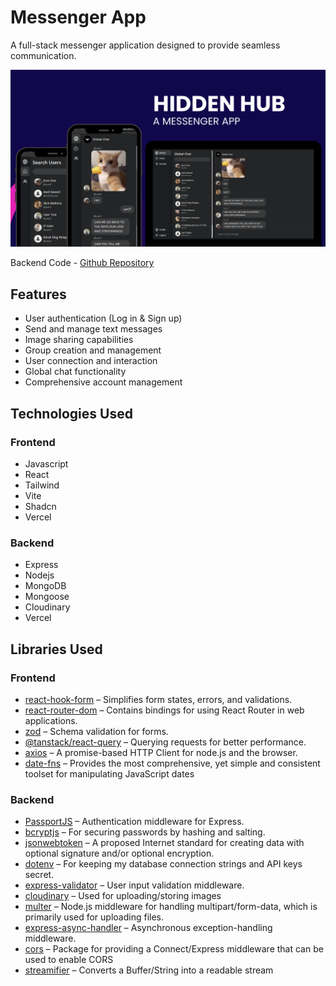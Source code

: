 # Messenger App

A full-stack messenger application designed to provide seamless communication.

![app shocase](<public/app showcase.png>)

Backend Code - [Github Repository](https://github.com/FiereEinar/messenger-app-backend)

## Features

- User authentication (Log in & Sign up)
- Send and manage text messages
- Image sharing capabilities
- Group creation and management
- User connection and interaction
- Global chat functionality
- Comprehensive account management

## Technologies Used

### Frontend

- Javascript
- React
- Tailwind
- Vite
- Shadcn
- Vercel

### Backend

- Express
- Nodejs
- MongoDB
- Mongoose
- Cloudinary
- Vercel

## Libraries Used

### Frontend

- [react-hook-form](https://www.npmjs.com/package/react-hook-form) – Simplifies form states, errors, and validations.
- [react-router-dom](https://reactrouter.com/en/main) – Contains bindings for using React Router in web applications.
- [zod](https://zod.dev/) – Schema validation for forms.
- [@tanstack/react-query](https://www.npmjs.com/package/react-query) – Querying requests for better performance.
- [axios](https://axios-http.com/docs/intro) – A promise-based HTTP Client for node.js and the browser.
- [date-fns](https://date-fns.org/docs/Getting-Started) – Provides the most comprehensive, yet simple and consistent toolset for manipulating JavaScript dates

### Backend

- [PassportJS](https://www.passportjs.org/) – Authentication middleware for Express.
- [bcryptjs](https://www.npmjs.com/package/bcryptjs) – For securing passwords by hashing and salting.
- [jsonwebtoken](https://www.npmjs.com/package/jsonwebtoken) – A proposed Internet standard for creating data with optional signature and/or optional encryption.
- [dotenv](https://www.npmjs.com/package/dotenv) – For keeping my database connection strings and API keys secret.
- [express-validator](https://www.npmjs.com/package/express-validator) – User input validation middleware.
- [cloudinary](https://cloudinary.com/) – Used for uploading/storing images
- [multer](https://www.npmjs.com/package/multer) – Node.js middleware for handling multipart/form-data, which is primarily used for uploading files.
- [express-async-handler](https://www.npmjs.com/package/express-async-handler) – Asynchronous exception-handling middleware.
- [cors](https://www.npmjs.com/package/cors) – Package for providing a Connect/Express middleware that can be used to enable CORS
- [streamifier](https://www.npmjs.com/package/streamifier) – Converts a Buffer/String into a readable stream
